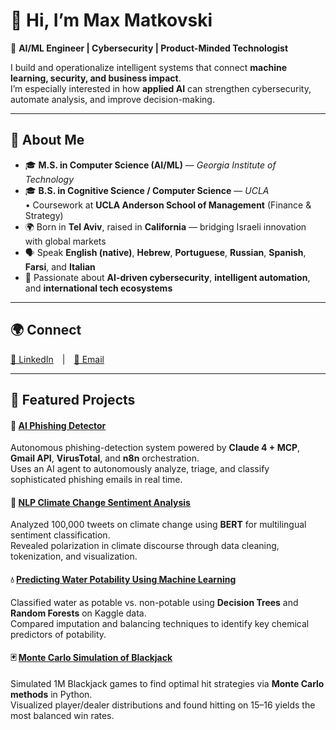 # 👋 Hi, I’m Max Matkovski

🚀 **AI/ML Engineer | Cybersecurity | Product-Minded Technologist**

I build and operationalize intelligent systems that connect **machine learning, security, and business impact**.  
I’m especially interested in how **applied AI** can strengthen cybersecurity, automate analysis, and improve decision-making.

---

## 🧩 About Me

- 🎓 **M.S. in Computer Science (AI/ML)** — *Georgia Institute of Technology*  
- 🎓 **B.S. in Cognitive Science / Computer Science** — *UCLA*  
  • Coursework at **UCLA Anderson School of Management** (Finance & Strategy)  
- 🌍 Born in **Tel Aviv**, raised in **California** — bridging Israeli innovation with global markets  
- 🗣️ Speak **English (native)**, **Hebrew**, **Portuguese**, **Russian**, **Spanish**, **Farsi**, and **Italian**  
- 💬 Passionate about **AI-driven cybersecurity**, **intelligent automation**, and **international tech ecosystems**

---

## 🌍 Connect

[💼 LinkedIn](https://linkedin.com/in/maxmatkovski) | [📧 Email](mailto:maxmatkovski@gmail.com)

---

## 🧠 Featured Projects

#### 🚨 [AI Phishing Detector](https://medium.com/@maxmatkovski/ai-phishing-detector-autonomous-agent-via-claude-4-and-mcp-model-context-protocol-3f0df1b7edef)  
Autonomous phishing-detection system powered by **Claude 4 + MCP**, **Gmail API**, **VirusTotal**, and **n8n** orchestration.  
Uses an AI agent to autonomously analyze, triage, and classify sophisticated phishing emails in real time.

#### 🌿 [NLP Climate Change Sentiment Analysis](https://medium.com/@maxmatkovski/natural-language-processing-of-100-000-climate-change-tweets-120260675ce8)  
Analyzed 100,000 tweets on climate change using **BERT** for multilingual sentiment classification.  
Revealed polarization in climate discourse through data cleaning, tokenization, and visualization.

#### 💧 [Predicting Water Potability Using Machine Learning](https://medium.com/@maxmatkovski/predicting-water-potability-using-machine-learning-4cc3e55125fc)  
Classified water as potable vs. non-potable using **Decision Trees** and **Random Forests** on Kaggle data.  
Compared imputation and balancing techniques to identify key chemical predictors of potability.

#### 🃏 [Monte Carlo Simulation of Blackjack](https://github.com/maxmatkovski/Monte-Carlo-Blackjack)  
Simulated 1M Blackjack games to find optimal hit strategies via **Monte Carlo methods** in Python.  
Visualized player/dealer distributions and found hitting on 15–16 yields the most balanced win rates.

